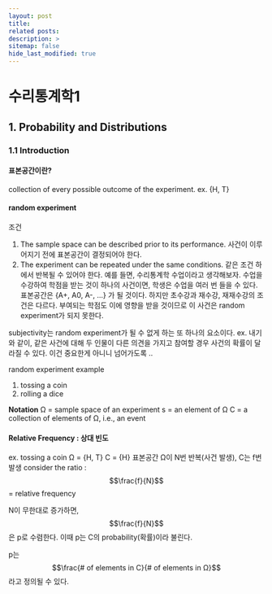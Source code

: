 ```yaml
---
layout: post
title: 
related posts:
description: >
sitemap: false
hide_last_modified: true
---
```


# 수리통계학1

## 1. Probability and Distributions

### 1.1 Introduction

#### 표본공간이란?
collection of every possible outcome of the experiment.
ex. {H, T}

#### random experiment
조건
1. The sample space can be described prior to its performance.
사건이 이루어지기 전에 표본공간이 결정되어야 한다.
2. The experiment can be repeated under the same conditions.
같은 조건 하에서 반복될 수 있어야 한다.
예를 들면, 수리통계학 수업이라고 생각해보자.
수업을 수강하여 학점을 받는 것이 하나의 사건이면, 학생은 수업을 여러 번 들을 수 있다. 표본공간은 {A+, A0, A-, ...} 가 될 것이다.
하지만 초수강과 재수강, 재재수강의 조건은 다르다. 부여되는 학점도 이에 영향을 받을 것이므로 이 사건은 random experiment가 되지 못한다.

subjectivity는 random experiment가 될 수 없게 하는 또 하나의 요소이다.
ex. 내기와 같이, 같은 사건에 대해 두 인물이 다른 의견을 가지고 참여할 경우 사건의 확률이 달라질 수 있다.
이건 중요한게 아니니 넘어가도록 ..

random experiment example
1) tossing a coin
2) rolling a dice


**Notation**
Ω = sample space of an experiment
s = an element of Ω
C = a collection of elements of Ω, i.e., an event

#### Relative Frequency : 상대 빈도
ex. tossing a coin
Ω = {H, T}
C = {H}
표본공간 Ω이 N번 반복(사건 발생), C는 f번 발생
consider the ratio : $$\frac{f}{N}$$ = relative frequency

N이 무한대로 증가하면, $$\frac{f}{N}$$은 p로 수렴한다.
이때 p는 C의 probability(확률)이라 불린다.

p는 $$\frac{# of elements in C}{# of elements in Ω}$$라고 정의될 수 있다.
